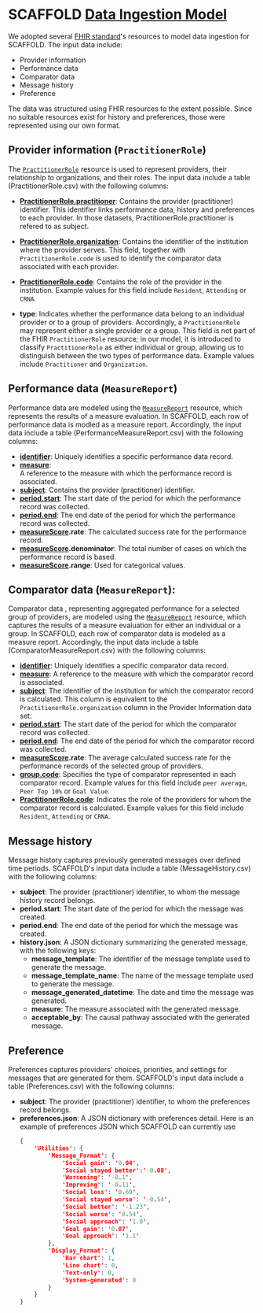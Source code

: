 # SCAFFOLD [Data Ingestion Model](https://docs.google.com/spreadsheets/d/1qDjS2-a7F1El53jUx0fippL3m28pQilLcYNAv4pQkxI/edit?gid=1258033503#gid=1258033503)
We adopted several [FHIR standard](https://hl7.org/fhir/index.html)'s resources to model data ingestion for SCAFFOLD. The input data include:
- Provider information 
- Performance data
- Comparator data
- Message history
- Preference

The data was structured using FHIR resources to the extent possible. Since no suitable resources exist for history and preferences, those were represented using our own format.

## Provider information (`PractitionerRole`)
The [`PractitionerRole`](https://build.fhir.org/practitionerrole.html) resource is used to represent providers, their relationship to organizations, and their roles. The input data include a table (PractitionerRole.csv) with the following columns:
- **[PractitionerRole.practitioner](https://build.fhir.org/practitionerrole-definitions.html#PractitionerRole.practitioner)**: Contains the provider (practitioner) identifier. This identifier links performance data, history and preferences to each provider. In those datasets, PractitionerRole.practitioner is refered to as subject.
- **[PractitionerRole.organization](https://build.fhir.org/practitionerrole-definitions.html#PractitionerRole.organization)**: Contains the identifier of the institution where the provider serves. This field, together with `PractitionerRole.code` is used to identify the comparator data associated with each provider. 

- **[PractitionerRole.code](https://build.fhir.org/practitionerrole-definitions.html#PractitionerRole.code)**: Contains the role of the provider in the institution. Example values for this field include `Resident`, `Attending` or `CRNA`.
- **type**: Indicates whether the performance data belong to an individual provider or to a group of providers. Accordingly, a `PractitionerRole` may represent either a single provider or a group. This field is not part of the FHIR `PractitionerRole` resource; in our model, it is introduced to classify `PractitionerRole` as either individual or group, allowing us to distinguish between the two types of performance data. Example values include `Practitioner` and `Organization`.
  
## Performance data (`MeasureReport`)
Performance data are modeled using the [`MeasureReport`](https://build.fhir.org/measurereport.html) resource, which represents the results of a measure evaluation. In SCAFFOLD, each row of performance data is modled as a measure report. Accordingly, the input data include a table (PerformanceMeasureReport.csv) with the following columns:
- **[identifier](https://build.fhir.org/measurereport-definitions.html#MeasureReport.identifier)**: Uniquely identifies a specific performance data record.
- **[measure](https://build.fhir.org/measurereport-definitions.html#MeasureReport.measure)**: 	
A reference to the measure with which the performance record is associated.
- **[subject](https://hl7.org/fhir/measurereport-definitions.html#MeasureReport.subject)**: Contains the provider (practitioner) identifier.
- **[period.start](https://hl7.org/fhir/datatypes-definitions.html#Period.start)**: The start date of the period for which the performance record was collected.
- **[period.end](https://hl7.org/fhir/datatypes-definitions.html#Period.end)**: The end date of the period for which the performance record was collected.
- **[measureScore](https://hl7.org/fhir/measurereport-definitions.html#MeasureReport.group.measureScore_x_).rate**: The calculated success rate for the performance record.
- **[measureScore](https://hl7.org/fhir/measurereport-definitions.html#MeasureReport.group.measureScore_x_).denominator**: The total number of cases on which the performance record is based.
- **[measureScore](https://hl7.org/fhir/measurereport-definitions.html#MeasureReport.group.measureScore_x_).range**: Used for categorical values.
## Comparator data (`MeasureReport`):
Comparator data , representing aggregated performance for a selected group of providers, are modeled using the [`MeasureReport`](https://build.fhir.org/measurereport.html) resource, which captures the results of a measure evaluation for either an individual or a group. In SCAFFOLD, each row of comparator data is modeled as a measure report. Accordingly, the input data include a table (ComparatorMeasureReport.csv) with the following columns:
- **[identifier](https://build.fhir.org/measurereport-definitions.html#MeasureReport.identifier)**: Uniquely identifies a specific comparator data record.
- **[measure](https://build.fhir.org/measurereport-definitions.html#MeasureReport.measure)**: A reference to the measure with which the comparator record is associated.
- **[subject](https://hl7.org/fhir/measurereport-definitions.html#MeasureReport.subject)**: The identifier of the institution for which the comparator record is calculated. This column is equivalent to the `PractitionerRole.organization` column in the Provider Information data set.
- **[period.start](https://hl7.org/fhir/datatypes-definitions.html#Period.start)**: The start date of the period for which the comparator record was collected.
- **[period.end](https://hl7.org/fhir/datatypes-definitions.html#Period.end)**: The end date of the period for which the comparator record was collected.
- **[measureScore](https://hl7.org/fhir/measurereport-definitions.html#MeasureReport.group.measureScore_x_).rate**: The average calculated success rate for the performance records of the selected group of providers.
- **[group.code](https://hl7.org/fhir/measurereport-definitions.html#MeasureReport.group.code)**: Specifies the type of comparator represented in each comparator record. Example values for this field include `peer average`, `Peer Top 10%` or `Goal Value`. 
- **[PractitionerRole.code](https://build.fhir.org/practitionerrole-definitions.html#PractitionerRole.code)**: Indicates the role of the providers for whom the comparator record is calculated. Example values for this field include `Resident`, `Attending` or `CRNA`.

## Message history
Message history captures previously generated messages over defined time periods. SCAFFOLD's input data include a table (MessageHistory.csv) with the following columns:
- **subject**: The provider (practitioner) identifier, to whom the message history record belongs.
- **period.start**: The start date of the period for which the message was created.
- **period.end**: The end date of the period for which the message was created.	
- **history.json**: A JSON dictionary summarizing the generated message, with the following keys:
    - **message_template**: The identifier of the message template used to generate the message.
    - **message_template_name**: The name of the message template used to generate the message.
    - **message_generated_datetime**: The date and time the message was generated.
    - **measure**: The measure associated with the generated message.
    - **acceptable_by**: The causal pathway associated with the generated message.

## Preference
Preferences captures providers' choices, priorities, and settings for messages that are generated for them. SCAFFOLD's input data include a table (Preferences.csv) with the following columns:
- **subject**: The provider (practitioner) identifier, to whom the preferences record belongs.
- **preferences.json**: A JSON dictionary with preferences detail. Here is an example of preferences JSON which SCAFFOLD can currently use 
    ```json
    {
        'Utilities': {
            'Message_Format': {  
                'Social gain': '0.04', 
                'Social stayed better':'-0.08',
                'Worsening': '-0.1',  
                'Improving': '-0.11', 
                'Social loss': '0.69', 
                'Social stayed worse': '-0.54', 
                'Social better': '-1.23',
                'Social worse': '0.54', 
                'Social approach': '1.0',
                'Goal gain': '0.07', 
                'Goal approach': '1.1'
            }, 
            'Display_Format': {
                'Bar chart': 1, 
                'Line chart': 0, 
                'Text-only': 0, 
                'System-generated': 0
            }
        }
    }
    ```

